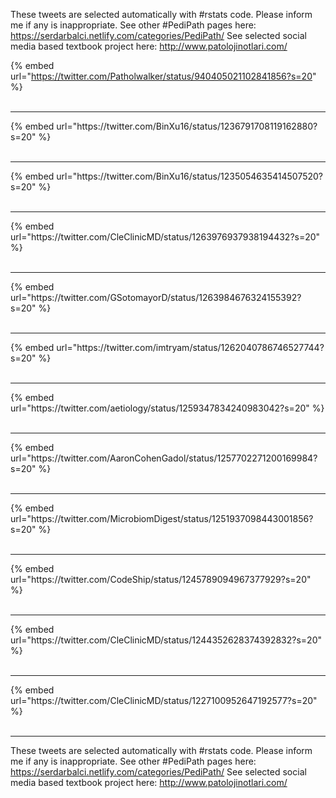 

These tweets are selected automatically with #rstats code. Please inform me if any is inappropriate.
See other #PediPath pages here: https://serdarbalci.netlify.com/categories/PediPath/ 
See selected social media based textbook project here: http://www.patolojinotlari.com/

{% embed url="https://twitter.com/Patholwalker/status/940405021102841856?s=20" %}<br>
<br>
<hr>
{% embed url="https://twitter.com/BinXu16/status/1236791708119162880?s=20" %}<br>
<br>
<hr>
{% embed url="https://twitter.com/BinXu16/status/1235054635414507520?s=20" %}<br>
<br>
<hr>
{% embed url="https://twitter.com/CleClinicMD/status/1263976937938194432?s=20" %}<br>
<br>
<hr>
{% embed url="https://twitter.com/GSotomayorD/status/1263984676324155392?s=20" %}<br>
<br>
<hr>
{% embed url="https://twitter.com/imtryam/status/1262040786746527744?s=20" %}<br>
<br>
<hr>
{% embed url="https://twitter.com/aetiology/status/1259347834240983042?s=20" %}<br>
<br>
<hr>
{% embed url="https://twitter.com/AaronCohenGadol/status/1257702271200169984?s=20" %}<br>
<br>
<hr>
{% embed url="https://twitter.com/MicrobiomDigest/status/1251937098443001856?s=20" %}<br>
<br>
<hr>
{% embed url="https://twitter.com/CodeShip/status/1245789094967377929?s=20" %}<br>
<br>
<hr>
{% embed url="https://twitter.com/CleClinicMD/status/1244352628374392832?s=20" %}<br>
<br>
<hr>
{% embed url="https://twitter.com/CleClinicMD/status/1227100952647192577?s=20" %}<br>
<br>
<hr>


These tweets are selected automatically with #rstats code. Please inform me if any is inappropriate.
See other #PediPath pages here: https://serdarbalci.netlify.com/categories/PediPath/ 
See selected social media based textbook project here: http://www.patolojinotlari.com/
